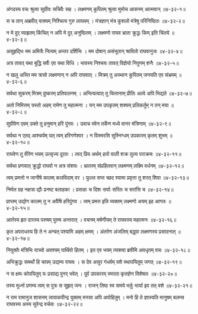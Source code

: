अंगदस्य वचः श्रुत्वा सुग्रीवः सचिवैः सह ।
लक्ष्मणम् कुपितम् श्रुत्वा मुमोच आसनम् आत्मवान् ॥४-३२-१॥

स च तान् अब्रवीत् वाक्यम् निश्चित्य गुरु लाघवम् ।
मंत्रज्ञान् मंत्र कुशलो मंत्रेषु परिनिष्ठितः ॥४-३२-२॥

न मे दुर् व्याहृतम् किंचित् न अपि मे दुर् अनुष्ठितम् ।
लक्ष्मणो राघव भ्राता क्रुद्धः किम् इति चिंतये ॥४-३२-३॥

असुहृद्भिः मम अमित्रैः नित्यम् अन्तर दर्शिभिः ।
मम दोषान् असंभूतान् श्रावितो राघवानुजः ॥४-३२-४॥

अत्र तावत् यथा बुद्धि सर्वैः एव यथा विधि ।
भावस्य निश्चयः तावत् विज्ञेयो निपुणम् शनैः ॥४-३२-५॥

न खलु अस्ति मम त्रासो लक्ष्मणान् न अपि राघवात् ।
मित्रम् तु अस्थान कुपितम् जनयति एव संभ्रमम् ॥४-३२-६॥

सर्वथा सुकरम् मित्रम् दुष्करम् प्रतिपालनम् ।
अनित्यत्वात् तु चित्तानाम् प्रीतिः अल्पे अपि भिद्यते ॥४-३२-७॥

अतो निमित्तम् त्रस्तो अहम् रामेण तु महात्मना ।
यन् मम उपकृतम् शक्यम् प्रतिकर्तुम् न तन् मया ॥४-३२-८॥

सुग्रीवेण एवम् उक्ते तु हनुमान् हरि पुंगवः ।
उवाच स्वेन तर्केण मध्ये वानर मंत्रिणाम् ॥४-३२-९॥

सर्वथा न एतद् आश्चर्यम् यत् त्वम् हरिगणेश्वर ।
न विस्मरसि सुस्निग्धम् उपकारम् कृतम् शुभम् ॥४-३२-१०॥

राघवेण तु वीरेण भयम् उत्सृज्य दूरतः ।
त्वत् प्रिय अर्थम् हतो वाली शक्र तुल्य पराक्रमः ॥४-३२-११॥

सर्वथा प्रणयात् क्रुद्धो राघवो न अत्र संशयः ।
भ्रातरम् संप्रहितवान् लक्ष्मणम् लक्ष्मि वर्धनम् ॥४-३२-१२॥

त्वम् प्रमत्तो न जानीषे कालम् कलविदाम् वर ।
फुल्ल सप्त च्छद श्यामा प्रवृत्ता तु शरत् शिवा ॥४-३२-१३॥

निर्मल ग्रह नक्षत्रा द्यौः प्रनष्ट बलाहका ।
प्रसन्नाः च दिशः सर्वाः सरितः च सरांसि च ॥४-३२-१४॥

प्राप्तम् उद्योग कालम् तु न अवैषि हरिपुंगव ।
त्वम् प्रमत्त इति व्यक्तम् लक्ष्मणो अयम् इह आगतः ॥४-३२-१५॥

आर्तस्य हृत दारस्य परुषम् पुरुष अन्तरात् ।
वचनम् मर्षणीयम् ते राघवस्य महात्मनः ॥४-३२-१६॥

कृत अपराधस्य हि ते न अन्यत् पश्यामि अहम् क्षमम् ।
अंतरेण अंजलिम् बद्ध्वा लक्ष्मणस्य प्रसादनात् ॥४-३२-१७॥

नियुक्तैः मंत्रिभिः वाच्यो अवश्यम् पार्थिवो हितम् ।
इत एव भयम् त्यक्त्वा ब्रवीमि अवधृतम् वचः ॥४-३२-१८॥

अभिक्रुद्धः समर्थो हि चापम् उद्यम्य राघवः ।
स देव असुर गंधर्वम् वशे स्थापयितुम् जगत् ॥४-३२-१९॥

न स क्षमः कोपयितुम् यः प्रसाद्य पुनर् भवेत् ।
पूर्व उपकारम् स्मरता कृतज्ञेन विशेषतः ॥४-३२-२०॥

तस्य मूर्ध्ना प्रणम्य त्वम् स पुत्रः स सुहृत् जनः ।
राजन् तिष्ठ स्व समये भर्तुः भार्या इव तत् वशे ॥४-३२-२१॥

न राम रामानुज शासनम् त्वयाकपीन्द्र युक्तम् मनसा अपि अपोहितुम् ।
मनो हि ते ज्ञास्यति मानुषम् बलम्स राघवस्य अस्य सुरेन्द्र वर्चसः ॥४-३२-२२॥

